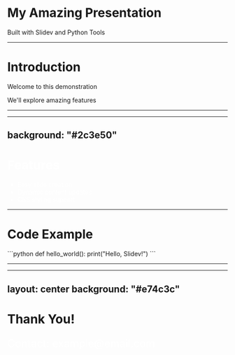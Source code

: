# My Amazing Presentation

<p id="title-subtitle">Built with Slidev and Python Tools</p>

---

# Introduction

<div id="intro-section">
  <p id="intro-p1">Welcome to this demonstration</p>
  <p id="intro-p2">We'll explore amazing features</p>
</div>

---

---
background: "#2c3e50"
---

# Features

<ul id="features">
  <li>Easy slide creation</li>
  <li>Dynamic content updates</li>
  <li>CSS styling support</li>
</ul>

<style>
#features {
  color: white;
}
</style>

---

# Code Example

<div id="code-block">
```python
def hello_world():
    print("Hello, Slidev!")
```
</div>

---

---
layout: center
background: "#e74c3c"
---

# Thank You!

<p id="contact">Contact: example@email.com</p>

<style>
#contact {
  color: white;
  font-size: 24px;
}
</style>
